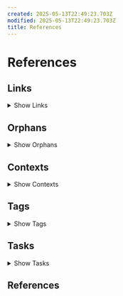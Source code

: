 ```yaml
---
created: 2025-05-13T22:49:23.703Z
modified: 2025-05-13T22:49:23.703Z
title: References
---
```


# References

## Links

<details>
<summary>Show Links</summary>

* [vision - (my frustrations and goals) - &amp; roadmap][vision] = `vision.md`:
  * No links
  * No backlinks
* [Zettel Linter][tasks] = `tasks.md`:
  * [[xxxxxxxxxxxxx]], 
  * No backlinks
* [Testing file][links] = `links-orphans-contexts-tags.md`:
  * [00000001], [00000000], 
  * No backlinks
* [Readme][README] = `README.md`:
  * [00000001], [00000000], [[wiki]], [00000000], 
  * No backlinks
* [Contributing to the project][CONTRIBUTING] = `CONTRIBUTING.md`:
  * [[WikiLinks]], [[like-this]], 
  * No backlinks
* [Contributor Covenant Code of Conduct][CODE_OF_CONDUCT] = `CODE_OF_CONDUCT.md`:
  * No links
  * No backlinks
* [00000001-another-file][00000001] = `00000001-another-file.md`:
  * No links
  * [links], [README], 
* [00000000-dummy-file][00000000] = `00000000-dummy-file.md`:
  * No links
  * [links], [README], [README], 

</details>

## Orphans

<details>
<summary>Show Orphans</summary>

* [Zettel Linter][tasks] `tasks.md`: [Titles] links into [[xxxxxxxxxxxxx]], 
* [Testing file][links] `links-orphans-contexts-tags.md`: [[https://example.com/author/bob]]", [This is a link to a page that doesn't exist - an orphan], 
* [Readme][README] `README.md`: [[This is a link to a page that doesn't exist - an orphan]], [[wiki]]`, 
* [Contributing to the project][CONTRIBUTING] `CONTRIBUTING.md`: [TaskCollector](src/collectors/task-collector.ts) - a collector that looks for `[ ], [WikiCollector](src/collectors/wiki-collector.ts) - a collector that looks for `[[WikiLinks]]` and Zettelkasten-style `[yymmddhhmmss]`, [Templator](src/Templator.ts) uses `mustache` to render the output file, using the data collected by the collectors, and some additional annotations to support filtering notes `{{``tag[filter]`, [yyyymmddhhmmss]` links into WikiLinks `[[like-this]]`, 

</details>

## Contexts

<details>
<summary>Show Contexts</summary>


</details>

## Tags

<details>
<summary>Show Tags</summary>

* #Recurring => [Zettel Linter][tasks], 
* #Template => [Zettel Linter][tasks], 
* #ToDo => [Zettel Linter][tasks], 
* #hashtag => [Testing file][links], [Readme][README], [Readme][README], 

</details>

## Tasks

<details>
<summary>Show Tasks</summary>

* (E) Task tracker - tasks completed per day => [Zettel Linter][tasks]
* (Y) Export link as [a flowchart](https://mermaid-js.github.io/mermaid/#/flowchart) - see also Name: [Markdown Links](https://marketplace.visualstudio.com/items?itemName=tchayen.markdown-links) - this may be easier under indexer? => [Zettel Linter][tasks]
* (F) Kanban view for Trello-imported notes, one md per board, with tables => [Zettel Linter][tasks]
* (B) Grep for orphaned + links across all files (including .txt) => [Zettel Linter][tasks]
* (B) Task list should include `*.txt` except `done*.txt` (or configurable exclude glob for non-English users) => [Zettel Linter][tasks]
* (D) "Soft references" that match filename should show below backlinks - needs to be fast => [Zettel Linter][tasks]
* (F) Highlight orphaned links and offer to create page => [Zettel Linter][tasks]
* (G) Task sort options: ~~By Project (i.e. filename, or by + annotations)~~, ~~by due date~~, ~~by start date~~, ~~by priority~~, ~~alphabetically~~, by context (@ symbols), by List (if multiple `## Tasks` per file) => [Zettel Linter][tasks]
* (G) Allow prefix links (e.g. only link to day, not day time) if the prefix is unambiguous => [Zettel Linter][tasks]
* (G) Format Trello boards as Tables of Content, not 2D tables? => [Zettel Linter][tasks]
* (H) Sort all tasks by priority then due date (cli options for this?) - letters, then checkbox then others => [Zettel Linter][tasks]
* (H) Create indexer for notes with a list: header for blogging/Trello imports. => [Zettel Linter][tasks]
* (L) Add anchored links from pages with tags to a collection page, and generate tag meta pages alongside references.md `tag-blog.md` for example (can then use these instead of a separate tag section in references?) => [Zettel Linter][tasks]
* (C) *-Daily files should have a title like YYYY-MM-DD => [Zettel Linter][tasks]
* (C) Allow prefix links (e.g. only link to day, not day time) if the prefix is unambiguous => [Zettel Linter][tasks]
* (C) Allow timestamp ids, with or without dashes, and match file that starts with that id, with whatever following content is meaningful => [Zettel Linter][tasks]
* (D) Find "Related notes" - grep for note title, tags (without #) and any titles within new notes => [Zettel Linter][tasks]
* (D) accept filename list (e.g. changed since last commit) and only process those => [Zettel Linter][tasks]
* (D) Don't try and save file on the fly. collect references then dump in a writefile at the end => [Zettel Linter][tasks]
* (D) Find and link dates to dailies => [Zettel Linter][tasks]
* (E) Expand prefix links (e.g. only link to day, not day time) to canonical form if the prefix is unambiguous => [Zettel Linter][tasks]
* (E) Turn [Titles] links into [[xxxxxxxxxxxxx]] links => [Zettel Linter][tasks]
* (E) Extend classes to support notes => [Zettel Linter][tasks]
* (H) Output links to `## Links` section at bottom of each note : only needed if not using wiki-links => [Zettel Linter][tasks]
* (J) Automatically add yaml header to notes => [Zettel Linter][tasks]
* (L) Support pages in a hierarchy, but allow page links to only reference leaf text (use namespacing rules) => [Zettel Linter][tasks]
* (P) Automatically generate bidirectional links when saving/committing markdown files => [Zettel Linter][tasks]
* (E) send daily tasks email (todo.txt, waiting.txt, due: ) every night => [Zettel Linter][tasks]
* (E) Send "Related notes" email / add to daily for each file recently added => [Zettel Linter][tasks]
* (M) Automatically copy #Recurring #Template into new notes (use `recurrence-frequency:` header?) => [Zettel Linter][tasks]
* (X) Automatically generate "today" file in `daily` folder if it doesn't exist => [Zettel Linter][tasks]
* (Y) Automatically pull in tasks `due:2020-05-19` into the daily journal, as a checklist, in a #ToDo section => [Zettel Linter][tasks]
* (Y) Sync checklist from journal back to todo.txt file? => [Zettel Linter][tasks]
* (Y) Add an email action when the daily is created => [Zettel Linter][tasks]
* (Z) Folders for journal use `daily/year/month/day` for cleaner organisation & limit file count => [Zettel Linter][tasks]
* (Z) Bullet journal mode ; :warning::small_orange_diamond::negative_squared_cross_mark::arrow_right::arrow_left::radio_button: etc => [Zettel Linter][tasks]
* (C) Daily Todo.txt full and done.txt diff email from GitHub => [Zettel Linter][tasks]
* (D) Check all +links are followed by a valid note:link => [Zettel Linter][tasks]
* (E) Archive anything older than 7 days in done.txt => [Zettel Linter][tasks]
* (E) Add quick ability to add other tasks? => [Zettel Linter][tasks]
* (F) Generate Todo.txt compatible files (is there a `.md` version?) => [Zettel Linter][tasks]
* (F) Allow todo.txt style projects to link to note +project-link => [Zettel Linter][tasks]
* (G) Interactive mode : select tasks for daily => [Zettel Linter][tasks]
* (H) Move completed tasks from archive to daily log => [Zettel Linter][tasks]
* (L) Highlight 5-Minute Tasks => [Zettel Linter][tasks]
* (B) Re-write Trello links as references on import => [Zettel Linter][tasks]
* (B) Import to import card as note (current default), list as note, or board as note => [Zettel Linter][tasks]
* (D) Simplenote import => [Zettel Linter][tasks]
* (E) Evernote import => [Zettel Linter][tasks]
* (F) Wordpress import => [Zettel Linter][tasks]
* (H) Pocket import => [Zettel Linter][tasks]
* (I) OneNote import => [Zettel Linter][tasks]
* (Y) The Journal import => [Zettel Linter][tasks]
* (B) Export tasks to github issues => [Zettel Linter][tasks]
* (C) Export tasks to CSV => [Zettel Linter][tasks]
* (C) Export tasks to iCal using due:dates => [Zettel Linter][tasks]
* (D) Export tasks to Trello => [Zettel Linter][tasks]
* (E) Export tasks to Google Tasks => [Zettel Linter][tasks]
* (F) Export tasks to Microsoft/Outlook Tasks => [Zettel Linter][tasks]
* (C) Highlight pages that don't follow filename convention => [Zettel Linter][tasks]
* (D) Turn tags into notes => [Zettel Linter][tasks]
* (D) Tidy up imported tasks => [Zettel Linter][tasks]
* (D) Option: Allow cover image via md syntax? => [Zettel Linter][tasks]
* (G) Option : Extensions for GTD and bullet journal workflows => [Zettel Linter][tasks]
* (J) Option : cross-repo links? => [Zettel Linter][tasks]
* (W) Option : Allow colour => [Zettel Linter][tasks]
* (Y) Option : auto-update links to Github issues, Trello tasks etc. (ask for community extensions) => [Zettel Linter][tasks]
* [ ] This is a task => [Testing file][links] [Readme][README]
* [ ] Also supports tasks in a bullet list => [Testing file][links] [Readme][README]

</details>

## References

[vision]: vision.md (vision - &lpar;my frustrations and goals&rpar; - &amp; roadmap)
[tasks]: tasks.md (Zettel Linter)
[links]: links-orphans-contexts-tags.md (Testing file)
[README]: README.md (Readme)
[CONTRIBUTING]: CONTRIBUTING.md (Contributing to the project)
[CODE_OF_CONDUCT]: CODE_OF_CONDUCT.md (Contributor Covenant Code of Conduct)
[00000001]: 00000001-another-file.md (00000001-another-file)
[00000000]: 00000000-dummy-file.md (00000000-dummy-file)
